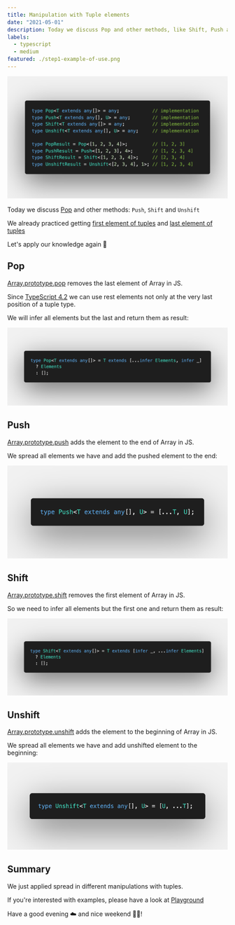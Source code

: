 ```yaml
---
title: Manipulation with Tuple elements
date: "2021-05-01"
description: Today we discuss Pop and other methods, like Shift, Push and Unshift. We already practiced getting first and last elements of tuples. Let's apply our knowledge again 💪
labels:
  - typescript
  - medium
featured: ./step1-example-of-use.png
---
```


![Tuple elements manipulation examples](./step1-example-of-use.png)

Today we discuss [Pop](https://github.com/type-challenges/type-challenges/blob/master/questions/16-medium-pop/README.md) and other methods: `Push`, `Shift` and `Unshift`

We already practiced getting [first element of tuples](/2021-04-08-infer-first-element/) and [last element of tuples](/2021-04-29-infer-last-element/)

Let's apply our knowledge again 💪

## Pop

[Array.prototype.pop](https://developer.mozilla.org/en-US/docs/Web/JavaScript/Reference/Global_Objects/Array/pop) removes the last element of Array in JS.

Since [TypeScript 4.2](https://devblogs.microsoft.com/typescript/announcing-typescript-4-2/#non-trailing-rests) we can use rest elements not only at the very last position of a tuple type.

We will infer all elements but the last and return them as result:

![Pop solution](./step2-pop-solution.png)

## Push

[Array.prototype.push](https://developer.mozilla.org/en-US/docs/Web/JavaScript/Reference/Global_Objects/Array/push) adds the element to the end of Array in JS.

We spread all elements we have and add the pushed element to the end:

![Push solution](./step3-push-solution.png)

## Shift

[Array.prototype.shift](https://developer.mozilla.org/en-US/docs/Web/JavaScript/Reference/Global_Objects/Array/shift) removes the first element of Array in JS.

So we need to infer all elements but the first one and return them as result:

![Shift solution](./step4-shift-solution.png)

## Unshift

[Array.prototype.unshift](https://developer.mozilla.org/en-US/docs/Web/JavaScript/Reference/Global_Objects/Array/unshift) adds the element to the beginning of Array in JS.

We spread all elements we have and add unshifted element to the beginning:

![Unshift solution](./step5-unshift-solution.png)

## Summary

We just applied spread in different manipulations with tuples.

If you're interested with examples, please have a look at [Playground](https://www.typescriptlang.org/play?#code/PQKgUABBCMBsEFoIAUD2AHSiE91gRgJ4QCCAdgC4AWqZxAYgK4QAUAAgIaUBmjAlBADEAWwCmAEwCWjYUI4AneR0JYsg9RACKjUQGcKk2qqgA+CABVC6UQGUAxvMnoKEACwA6AAwRJuiPNE7VGExMnEJHzIIal8IOyoOABtE0TIAc1FjCABJYXQU0JcOCAyyUUc7CAADNHQAHnMTKuiElwoOAGs9CC5SRWVq82aucX9RCkZ5Mj9ekn7iAHdJalRGF2WAcj9Ejn0IUQLUincs+lR5fYAPDjyUrKqHil0sCitRHsVoCABeCABtDYcDYAGggG3wILBdkhG3EGwAui83h95AAmH7-ADMoNRoOgiKgSOsYy+v1qdQU8mgZmAwCu1jsFAiFFQEHw7wBQNB4Jh0IJ0WRAXRZIwFMUqJpdNElwZTNGLLZHOxEFR-IeVSyIBAAFFLhQlFqAFwQGySYSSHbyRKEUF2XqEVY+W6iQrVGxUSTcChVUE1Ri6KjDMLVACq0w9XuGfgWB0SAH4smYAGqSUQLCC0CAAcWWAAlGPhjVQKBR0LpDbSnvF3AArXTuc5pYBwMAgYBgDugCAAfV7ff7fYgAE1VhcAMKocIQXPld4D+e9iBtjuvYnk8xXJlhGZ0P7wsy-DfSrfiPx-dwXyRkbjlCDaw6UXSgq83i7d-lxu8Pp5YY17gDcYCru8yD+lQDSbqkp49Lu8KgiGB7-Be7jmPB8KAcBJoRhQEHHlBO6EHuiFHnq+H-C+t7dqCyEURc94ukcugfl+DGPr+-zoUByJhgGno4SRJ4EXu8GIX8IbURe5icR2YBdgu84WHoLhjrs3TyQOS7tma6DnC4ADed4AI6MEkoK6rKEAAL4QNw8jBGCbDAQg8RJCk6R6MAawWroGwrsidq6N0vx-FgtIQDpmBQOZgQ4dqxlJHU5JEaCREmMCWDRYydRxSZiSJaKfzKriMD7ilRX7mlGUyjF2XxXlSWAjCELctC3JwqCpX-I13LNVCCImJVUBhegYFVbKtW5YlYF1MJMBpf8+IDelUXVVlOUJaBAYzeVeLzYVOJ4hVy13qtsV1VNW2ck1vIIm1Gx7d1YK9RsrVgnCR2hXSvFemNNXrXl7p8TNnWpcdmVnZNgNettB0lXtxWLYNJ3jf9dRQzhV09Tdd0dQ9z2vbC-VI2FjDhnxv1redPHYcDu0pYjYOnRNCXU0DfwI3BECYntRWHUtFMQyzZPQwC+Mwu93JAg9XJPdjb1E+liIyXJ6mDkw8jULeNhMmWPaq4uy6gFgZjugo7wOpMEC6KgiRebQ5YQMWpblpWujVnWDbyE2cDAFwugxvIxsQCmaZWzbdvTEWJZlhWwBVlQtb1o2zawMA1u2wY9tBwAsuc7xjgkySpBkDtOzHrvu0nXutu2YBAA)

Have a good evening ☁️ and nice weekend 💃🕺!
